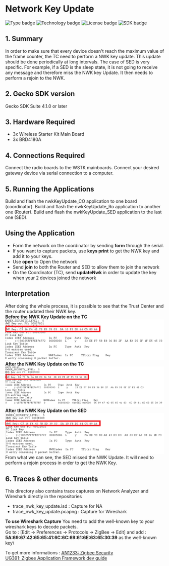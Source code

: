 # Network Key Update
![Type badge](https://img.shields.io/badge/Type-Virtual%20application-green)
![Technology badge](https://img.shields.io/badge/Technology-Zigbee-green)
![License badge](https://img.shields.io/badge/License-Zlib-green)
![SDK badge](https://img.shields.io/badge/SDK-v4.1.0-green)

## 1. Summary
In order to make sure that every device doesn't reach the maximum value of the frame counter, the TC need to perform a NWK key update. 
This update should be done periodically at long intervals. The case of SED is very specific. For example, if a SED is the sleep state, it is not going to receive any message and therefore miss the NWK key Update. It then needs to perform a rejoin to the NWK. 

## 2. Gecko SDK version
Gecko SDK Suite 4.1.0 or later
## 3. Hardware Required
* 3x Wireless Starter Kit Main Board 
* 3x BRD4180A
## 4. Connections Required
Connect the radio boards to the WSTK mainboards. Connect your desired gateway device via serial connection to a computer. 

## 5. Running the Applications
Build and flash the nwkKeyUpdate_CO application to one board (coordinator).
Build and flash the nwkKeyUpdate_Ro application to another one (Router).
Build and flash the nwkKeyUpdate_SED application to the last one (SED).

## Using the Application
* Form the network on the coordinator by sending **form** through the serial.
* If you want to capture packets, use **keys print** to get the NWK key and add it to your keys.
* Use **open** to Open the network
* Send **join** to both the Router and SED to allow them to join the network
* On the Coordinator (TC), send **updateNwk** in order to update the key when your 2 devices joined the network

## Interpretation
After doing the whole process, it is possible to see that the Trust Center and the router updated their NWK key.\
**Before the NWK Key Update on the TC**\
![alt text](doc/TCKeysPrintBeforeUpdate.PNG "Keys Print TC after Update")\
**After the NWK Key Update on the TC**\
![alt text](doc/TCKeysPrintAfterUpdate.PNG "Keys Print TC after Update")\
**After the NWK Key Update on the SED**\
![alt text](doc/SEDKeysPrintAfterUpdate.PNG "Keys Print SED after Update")\
From what we can see, the SED missed the NWK Update. It will need to perform a rejoin process in order to get the NWK Key.

## 6. Traces & other documents
This directory also contains trace captures on Network Analyzer and Wireshark directly in the repositories
* trace_nwk_key_update.isd : Capture for NA
* trace_nwk_key_update.pcapng : Capture for Wireshark   

**To use Wireshark Capture**
You need to add the well-known key to your wireshark keys to decode packets.\
Go to : [Edit -> Preferences -> Protocols -> ZigBee -> Edit] and add :
**5A:69:67:42:65:65:41:6C:6C:69:61:6E:63:65:30:39** as the well-known key\

To get more informations : [AN1233: Zigbee Security](https://www.silabs.com/documents/public/application-notes/an1233-zigbee-security.pdf)\
[UG391: Zigbee Application Framework dev guide](https://www.silabs.com/documents/public/user-guides/ug391-zigbee-app-framework-dev-guide.pdf)

